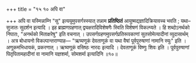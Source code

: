 +++
title = "१५ १० अपि वा"

+++
अपि वा यस्मिन्नाम्नि "सु" इत्ययुमुपसर्गस्स्यात् तन्नाम **प्रतिष्ठितं** आयुष्मद्यज्ञादिक्रियावच्च भवति ; यथा– सुजातः सुदर्शन इत्यादि ।
इह ब्राह्मणग्रहणात् द्व्यक्षरादिविशेषणैः स्विति विशेषणं विकल्प्यते ।
हि शब्दोऽनर्थको निपातः, "अनर्थको मिताक्षरेषु" इति वचनात् ।
उपसर्गग्रहणमुपसर्गप्रतिरूपकाणां सुतसोमेत्यादीनां व्युदासार्थम् ।
अत्र बोधायनो विकल्पान्तराण्याह— "ऋष्यणूकं देवताणूकं वा यथा वैषां पूर्वपुरुषाणां नामानि स्युः" इति ।
अणूकमभिधायकं, प्रकरणात् ।
ऋष्यणूकं वसिष्ठः नारदः इत्यादि ।
देवताणूकं विष्णुः शिवः इति ।
पूर्वपुरुषाणां पितृपितामहादीनां वा नामानि यज्ञशर्मा, सोमशर्मा इत्यादिनि ॥१०॥